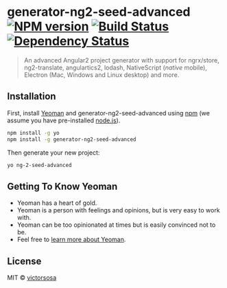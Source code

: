 # generator-ng2-seed-advanced [![NPM version][npm-image]][npm-url] [![Build Status][travis-image]][travis-url] [![Dependency Status][daviddm-image]][daviddm-url]
> An advanced Angular2 project generator with support for ngrx/store, ng2-translate, angulartics2, lodash, NativeScript (*native* mobile), Electron (Mac, Windows and Linux desktop) and more.

## Installation

First, install [Yeoman](http://yeoman.io) and generator-ng2-seed-advanced using [npm](https://www.npmjs.com/) (we assume you have pre-installed [node.js](https://nodejs.org/)).

```bash
npm install -g yo
npm install -g generator-ng2-seed-advanced
```

Then generate your new project:

```bash
yo ng-2-seed-advanced
```

## Getting To Know Yeoman

 * Yeoman has a heart of gold.
 * Yeoman is a person with feelings and opinions, but is very easy to work with.
 * Yeoman can be too opinionated at times but is easily convinced not to be.
 * Feel free to [learn more about Yeoman](http://yeoman.io/).

## License

MIT © [victorsosa](www.peopleware.do)


[npm-image]: https://badge.fury.io/js/generator-ng2-seed-advanced.svg
[npm-url]: https://npmjs.org/package/generator-ng2-seed-advanced
[travis-image]: https://travis-ci.org/peoplewareDo/generator-ng2-seed-advanced.svg?branch=master
[travis-url]: https://travis-ci.org/peoplewareDo/generator-ng2-seed-advanced
[daviddm-image]: https://david-dm.org/peoplewareDo/generator-ng2-seed-advanced.svg?theme=shields.io
[daviddm-url]: https://david-dm.org/peoplewareDo/generator-ng2-seed-advanced
